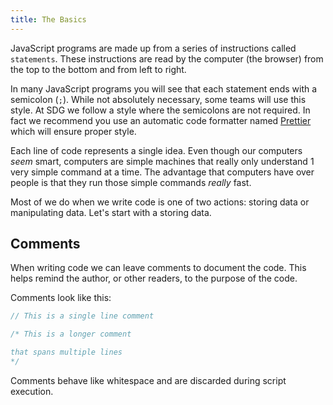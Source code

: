 ```yaml
---
title: The Basics
---
```


JavaScript programs are made up from a series of instructions called `statements`. These instructions are read by the computer (the browser) from the top to the bottom and from left to right.

In many JavaScript programs you will see that each statement ends with a semicolon (`;`). While not absolutely necessary, some teams will use this style. At SDG we follow a style where the semicolons are not required. In fact we recommend you use an automatic code formatter named [Prettier](https://prettier.io/) which will ensure proper style.

Each line of code represents a single idea. Even though our computers _seem_ smart, computers are simple machines that really only understand 1 very simple command at a time. The advantage that computers have over people is that they run those simple commands _really_ fast.

Most of we do when we write code is one of two actions: storing data or manipulating data. Let's start with a storing data.

## Comments

When writing code we can leave comments to document the code. This helps remind the author, or other readers, to the purpose of the code.

Comments look like this:

```js
// This is a single line comment

/* This is a longer comment

that spans multiple lines
*/
```

Comments behave like whitespace and are discarded during script execution.
